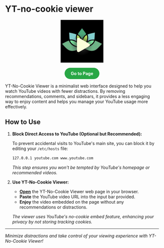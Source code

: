 # YT-no-cookie viewer
<div align="center">
  <p>
    <a href="https://github.com/thehancode/no-cookie-viewer/">
      <img src="./logo.png" width="140" alt="no-cookie-viewer" />
    </a>
  </p>
  <p>
    <a 
      href="https://github.com/thehancode/no-cookie-viewer/" 
      style="
        display: inline-block;
        padding: 10px 20px;
        background-color: #28a745; /* Green color */
        color: white;
        border-radius: 25px; /* Rounded corners */
        text-decoration: none;
        font-weight: bold;
        transition: background-color 0.3s ease;
      "
      onmouseover="this.style.backgroundColor='#218838';" 
      onmouseout="this.style.backgroundColor='#28a745';"
    >
      Go to Page
    </a>
  </p>
</div>

YT-No-Cookie Viewer is a minimalist web interface designed to help you watch YouTube videos with fewer distractions. By removing recommendations, comments, and sidebars, it provides a less engaging way to enjoy content and helps you manage your YouTube usage more effectively.

## How to Use

1. **Block Direct Access to YouTube (Optional but Recommended):**

   To prevent accidental visits to YouTube's main site, you can block it by editing your `/etc/hosts` file:

   ```bash
   127.0.0.1 youtube.com www.youtube.com
   ```

   *This step ensures you won't be tempted by YouTube's homepage or recommended videos.*

2. **Use YT-No-Cookie Viewer:**

   - [**Open**](https://thehancode.github.io/no-cookie-viewer/) the YT-No-Cookie Viewer web page in your browser.
   - **Paste** the YouTube video URL into the input bar provided.
   - **Enjoy** the video embedded on the page without any recommendations or distractions.

   *The viewer uses YouTube's no-cookie embed feature, enhancing your privacy by not storing tracking cookies.*

---

*Minimize distractions and take control of your viewing experience with YT-No-Cookie Viewer!*
